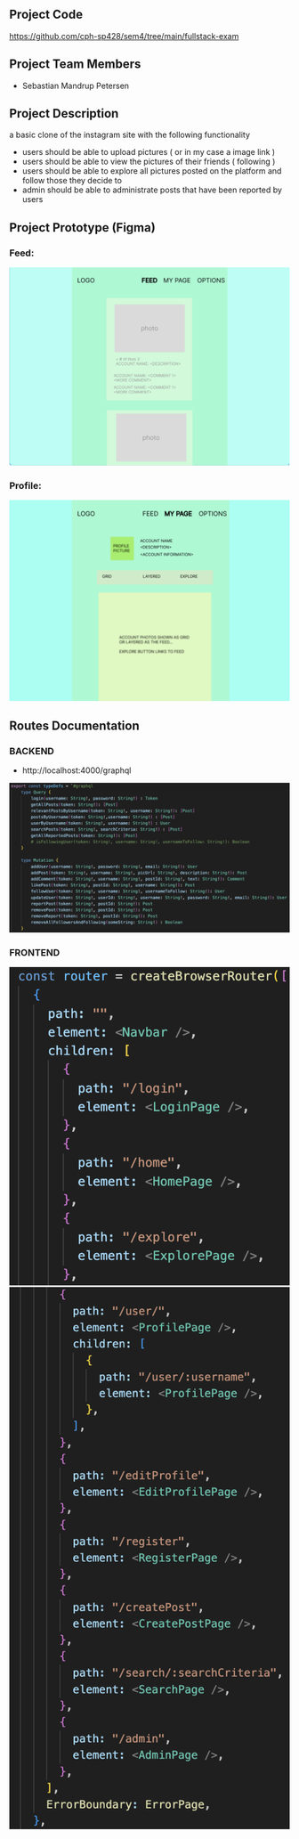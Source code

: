 ## Project Code
https://github.com/cph-sp428/sem4/tree/main/fullstack-exam

## Project Team Members 
- Sebastian Mandrup Petersen 

## Project Description
a basic clone of the instagram site with the following functionality
- users should be able to upload pictures ( or in my case a image link )
- users should be able to view the pictures of their friends ( following )
- users should be able to explore all pictures posted on the platform and follow those they decide to
- admin should be able to administrate posts that have been reported by users

## Project Prototype (Figma)

### Feed:

![](readme/feed%20-%20prototype.png)

### Profile:

![](readme/profile%20-%20prototype.png)



## Routes Documentation

### BACKEND 
- http://localhost:4000/graphql

![](readme/backend-routes.png)

### FRONTEND 
![](readme/frontend-routes1.png)
![](readme/frontend-routes2.png)